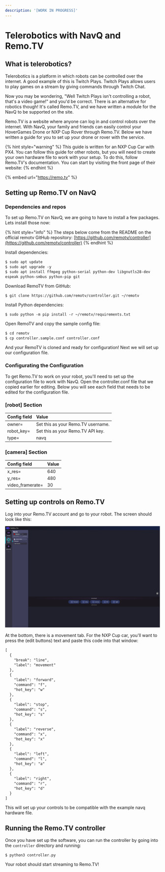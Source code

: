 ```yaml
---
description: '[WORK IN PROGRESS]'
---
```


# Telerobotics with NavQ and Remo.TV

## What is telerobotics?

Telerobotics is a platform in which robots can be controlled over the internet. A good example of this is Twitch Plays. Twitch Plays allows users to play games on a stream by giving commands through Twitch Chat. 

Now you may be wondering, "Well Twitch Plays isn't controlling a robot, that's a video game!" and you'd be correct. There is an alternative for robotics though! It's called Remo.TV, and we have written a module for the NavQ to be supported on the site.

Remo.TV is a website where anyone can log in and control robots over the internet. With NavQ, your family and friends can easily control your HoverGames Drone or NXP Cup Rover through Remo.TV. Below we have written a guide for you to set up your drone or rover with the service.

{% hint style="warning" %}
This guide is written for an NXP Cup Car with PX4. You can follow this guide for other robots, but you will need to create your own hardware file to work with your setup. To do this, follow Remo.TV's documentation. You can start by visiting the front page of their website:
{% endhint %}

{% embed url="https://remo.tv" %}

## Setting up Remo.TV on NavQ

### Dependencies and repos

To set up Remo.TV on NavQ, we are going to have to install a few packages. Lets install those now:

{% hint style="info" %}
The steps below come from the README on the official remotv GitHub repository: [https://github.com/remotv/controller](https://github.com/remotv/controller)
{% endhint %}

Install dependencies:

```text
$ sudo apt update
$ sudo apt upgrade -y
$ sudo apt install ffmpeg python-serial python-dev libgnutls28-dev espeak python-smbus python-pip git
```

Download RemoTV from GitHub:

```text
$ git clone https://github.com/remotv/controller.git ~/remotv
```

Install Python dependencies:

```text
$ sudo python -m pip install -r ~/remotv/requirements.txt
```

Open RemoTV and copy the sample config file:

```text
$ cd remotv
$ cp controller.sample.conf controller.conf
```

And your RemoTV is cloned and ready for configuration! Next we will set up our configuration file.

### Configurating the Configuration

To get Remo.TV to work on your robot, you'll need to set up the configuration file to work with NavQ. Open the controller.conf file that we copied earlier for editing. Below you will see each field that needs to be edited for the configuration file.

### \[robot\] Section

| Config field | Value |
| :--- | :--- |
| owner= | Set this as your Remo.TV username. |
| robot\_key= | Set this as your Remo.TV API key.  |
| type= | navq |

### \[camera\] Section

| Config field | Value |
| :--- | :--- |
| x\_res= | 640 |
| y\_res= | 480 |
| video\_framerate= | 30 |

## Setting up controls on Remo.TV

Log into your Remo.TV account and go to your robot. The screen should look like this:

![](../.gitbook/assets/image%20%2821%29.png)

At the bottom, there is a movement tab. For the NXP Cup car, you'll want to press the \(edit buttons\) text and paste this code into that window:

```text
[
  {
    "break": "line",
    "label": "movement"
  },
  {
    "label": "forward",
    "command": "f",
    "hot_key": "w"
  },
  {
    "label": "stop",
    "command": "s",
    "hot_key": "s"
  },
  {
    "label": "reverse",
    "command": "x",
    "hot_key": "x"
  },
  {
    "label": "left",
    "command": "l",
    "hot_key": "a"
  },
  {
    "label": "right",
    "command": "r",
    "hot_key": "d"
  }
]
```

This will set up your controls to be compatible with the example navq hardware file.

## Running the Remo.TV controller

Once you have set up the software, you can run the controller by going into the `controller` directory and running:

```text
$ python3 controller.py
```

Your robot should start streaming to Remo.TV!

